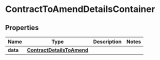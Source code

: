 

# ContractToAmendDetailsContainer


## Properties

| Name | Type | Description | Notes |
|------------ | ------------- | ------------- | -------------|
|**data** | [**ContractDetailsToAmend**](ContractDetailsToAmend.md) |  |  |



